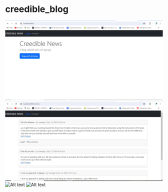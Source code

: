 # creedible_blog

![Alt text](https://github.com/Kingsantus/creedible_blog/blob/main/creedible_news.JPG)
![Alt text](https://github.com/Kingsantus/creedible_blog/blob/main/creedible_news_page.JPG)
![Alt text]()
![Alt text]()
